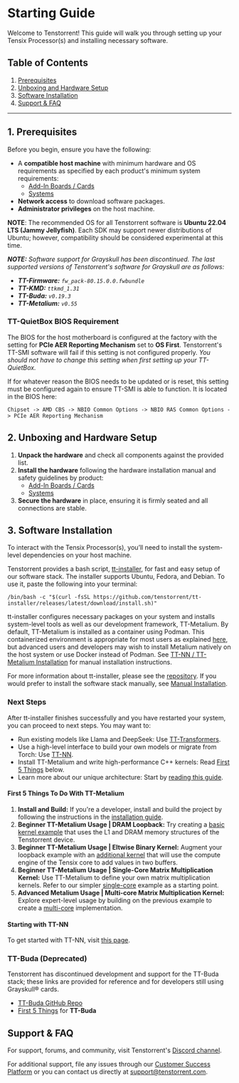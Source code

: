 # Starting Guide

Welcome to Tenstorrent! This guide will walk you through setting up your Tensix Processor(s) and installing necessary software.

## Table of Contents

1. [Prerequisites](#prerequisites)
2. [Unboxing and Hardware Setup](#unboxing-and-hardware-setup)
3. [Software Installation](#software-installation)
4. [Support & FAQ](#support-faq)

---

## 1. Prerequisites

Before you begin, ensure you have the following:

- A **compatible host machine** with minimum hardware and OS requirements as specified by each product's minimum system requirements:
  - [Add-In Boards / Cards](https://docs.tenstorrent.com/aibs/index.html)
  - [Systems](https://docs.tenstorrent.com/systems/index.html)
- **Network access** to download software packages.
- **Administrator privileges** on the host machine.

**NOTE**: The recommended OS for all Tenstorrent software is **Ubuntu 22.04 LTS (Jammy Jellyfish)**. Each SDK may support newer distributions of Ubuntu; however, compatibility should be considered experimental at this time.

***NOTE:** Software support for Grayskull has been discontinued. The last supported versions of Tenstorrent's software for Grayskull are as follows:*

- ***TT-Firmware:** `fw_pack-80.15.0.0.fwbundle`*
- ***TT-KMD:** `ttkmd_1.31`*
- ***TT-Buda:** `v0.19.3`*
- ***TT-Metalium:** `v0.55`*

### TT-QuietBox BIOS Requirement

The BIOS for the host motherboard is configured at the factory with the setting for **PCIe AER Reporting Mechanism** set to **OS First**. Tenstorrent's TT-SMI software will fail if this setting is not configured properly. *You should not have to change this setting when first setting up your TT-QuietBox.*

If for whatever reason the BIOS needs to be updated or is reset, this setting must be configured again to ensure TT-SMI is able to function. It is located in the BIOS here:

`Chipset -> AMD CBS -> NBIO Common Options -> NBIO RAS Common Options -> PCIe AER Reporting Mechanism`

## 2. Unboxing and Hardware Setup

1. **Unpack the hardware** and check all components against the provided list.
2. **Install the hardware** following the hardware installation manual and safety guidelines by product:
   - [Add-In Boards / Cards](https://docs.tenstorrent.com/aibs/index.html)
   - [Systems](https://docs.tenstorrent.com/systems/index.html)
3. **Secure the hardware** in place, ensuring it is firmly seated and all connections are stable.

## 3. Software Installation
To interact with the Tensix Processor(s), you’ll need to install the system-level dependencies on your host machine.

Tenstorrent provides a bash script, [tt-installer](https://github.com/tenstorrent/tt-installer/), for fast and easy setup of our software stack. The installer supports Ubuntu, Fedora, and Debian. To use it, paste the following into your terminal:

```{code-block} bash
/bin/bash -c "$(curl -fsSL https://github.com/tenstorrent/tt-installer/releases/latest/download/install.sh)"
```

tt-installer configures necessary packages on your system and installs system-level tools as well as our development framework, TT-Metalium. By default, TT-Metalium is installed as a container using Podman. This containerized environment is appropriate for most users as explained [here](https://github.com/tenstorrent/tt-installer/wiki/Using-the-tt%E2%80%90metalium-container), but advanced users and developers may wish to install Metalium natively on the host system or use Docker instead of Podman. See [TT-NN / TT-Metalium Installation](https://docs.tenstorrent.com/tt-metal/latest/tt-metalium/installing.html#tt-nn-tt-metalium-installation) for manual installation instructions.

For more information about tt-installer, please see the [repository](https://github.com/tenstorrent/tt-installer).
If you would prefer to install the software stack manually, see [Manual Installation](https://docs.tenstorrent.com/getting-started/manual-software-install.html).

### Next Steps
After tt-installer finishes successfully and you have restarted your system, you can proceed to next steps. You may want to:

- Run existing models like Llama and DeepSeek: Use [TT-Transformers](https://github.com/tenstorrent/tt-metal/tree/main/models/tt_transformers).
- Use a high-level interface to build your own models or migrate from Torch: Use [TT-NN](https://docs.tenstorrent.com/tt-metal/latest/ttnn/ttnn/usage.html#basic-examples).
- Install TT-Metalium and write high-performance C++ kernels: Read [First 5 Things](https://docs.tenstorrent.com/getting-started/README.html#first-5-things-to-do-with-tt-metalium) below.
- Learn more about our unique architecture: Start by [reading this guide](https://github.com/tenstorrent/tt-metal/blob/main/METALIUM_GUIDE.md).

#### First 5 Things To Do With TT-Metalium
1. **Install and Build:** If you're a developer, install and build the project by following the instructions in the [installation guide](https://docs.tenstorrent.com/tt-metal/latest/tt-metalium/installing.html).
2. **Beginner TT-Metalium Usage | DRAM Loopback:** Try creating a [basic kernel example](https://docs.tenstorrent.com/tt-metal/latest/tt-metalium/tt_metal/examples/dram_loopback.html#dram-loopback-example) that uses the L1 and DRAM memory structures of the Tenstorrent device.
3. **Beginner TT-Metalium Usage | Eltwise Binary Kernel:** Augment your loopback example with an [additional kernel](https://docs.tenstorrent.com/tt-metal/latest/tt-metalium/tt_metal/examples/eltwise_binary.html#eltwise-binary-example) that will use the compute engine of the Tensix
  core to add values in two buffers.
4. **Beginner TT-Metalium Usage | Single-Core Matrix Multiplication Kernel:** Use TT-Metalium to define your own matrix multiplication kernels. Refer to our simpler [single-core](https://docs.tenstorrent.com/tt-metal/latest/tt-metalium/tt_metal/examples/matmul_single_core.html#matmul-single-core-example) example as a starting point.
5. **Advanced Metalium Usage | Multi-core Matrix Multiplication Kernel:** Explore expert-level usage by building on the previous example to create a [multi-core](https://docs.tenstorrent.com/tt-metal/latest/tt-metalium/tt_metal/examples/matmul_multi_core.html#matmul-multi-core-example) implementation.

#### Starting with TT-NN

To get started with TT-NN, visit [this page](https://docs.tenstorrent.com/tt-metal/latest/ttnn/ttnn/get_started.html).

### TT-Buda (Deprecated)

Tenstorrent has discontinued development and support for the TT-Buda stack; these links are provided for reference and for developers still using Grayskull® cards.

- [TT-Buda GitHub Repo](https://github.com/tenstorrent/tt-buda)
- [First 5 Things](https://github.com/tenstorrent/tt-buda-demos/tree/main/first_5_steps) for **TT-Buda**

## Support & FAQ

For support, forums, and community, visit Tenstorrent's [Discord channel](https://discord.gg/tvhGzHQwaj).

For additional support, file any issues through our [Customer Success Platform](https://tenstorrent.atlassian.net/servicedesk/customer/portal/1) or you can contact us directly at [support@tenstorrent.com](mailto:support@tenstorrent.com).
